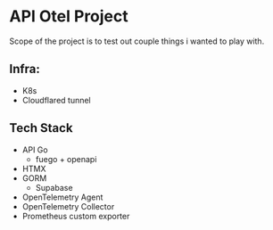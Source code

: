 # API Otel Project

Scope of the project is to test out couple things i wanted to play with.

## Infra:
- K8s
- Cloudflared tunnel


## Tech Stack
- API Go
    - fuego + openapi
- HTMX
- GORM
    - Supabase
- OpenTelemetry Agent
- OpenTelemetry Collector
- Prometheus custom exporter
